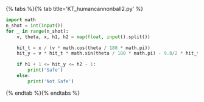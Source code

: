 {% tabs %}{% tab title='KT_humancannonball2.py' %}

```py
import math
n_shot = int(input())
for _ in range(n_shot):
    v, theta, x, h1, h2 = map(float, input().split())

    hit_t = x / (v * math.cos(theta / 180 * math.pi))
    hit_y = v * hit_t * math.sin(theta / 180 * math.pi) - 9.8/2 * hit_t ** 2

    if h1 + 1 <= hit_y <= h2 - 1:
        print('Safe')
    else:
        print('Not Safe')
```

{% endtab %}{% endtabs %}
